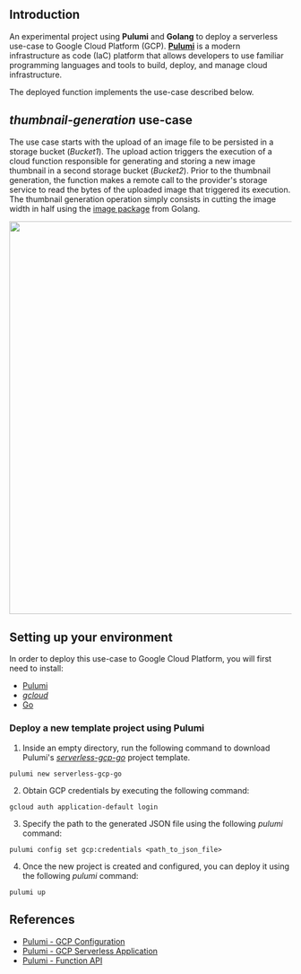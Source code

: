 ## Introduction
An experimental project using **Pulumi** and **Golang** to deploy a serverless use-case to Google Cloud Platform (GCP). [**Pulumi**](https://www.pulumi.com/) is a modern infrastructure as code (IaC) platform that allows developers to use familiar programming languages and tools to build, deploy, and manage cloud infrastructure.

The deployed function implements the use-case described below.

## _thumbnail-generation_ use-case

The use case starts with the upload of an image file to be persisted in a storage bucket (_Bucket1_). The upload action triggers the execution of a cloud function responsible for generating and storing a new image thumbnail in a second storage bucket (_Bucket2_). Prior to the thumbnail generation, the function makes a remote call to the provider's storage service to read the bytes of the uploaded image that triggered its execution. The thumbnail generation operation simply consists in cutting the image width in half using the [image package](https://pkg.go.dev/image) from Golang.

<p align="center">
  <img src="https://user-images.githubusercontent.com/47757441/200130281-8b086d3b-06b6-43c0-864d-bd512cc85f84.jpg" width="700">
</p>

## Setting up your environment
In order to deploy this use-case to Google Cloud Platform, you will first need to install:
- [Pulumi](https://www.pulumi.com/docs/get-started/install/)
- [_gcloud_](https://cloud.google.com/sdk/docs/install)
- [Go](https://go.dev/dl/)

### Deploy a new template project using Pulumi
1. Inside an empty directory, run the following command to download Pulumi's [_serverless-gcp-go_](https://github.com/pulumi/templates/tree/master/serverless-gcp-go) project template.
```
pulumi new serverless-gcp-go
```
2. Obtain GCP credentials by executing the following command:
```
gcloud auth application-default login
```
3. Specify the path to the generated JSON file using the following _pulumi_ command:
```
pulumi config set gcp:credentials <path_to_json_file>
```
4. Once the new project is created and configured, you can deploy it using the following _pulumi_ command:
```
pulumi up
```

## References
- [Pulumi - GCP Configuration](https://www.pulumi.com/registry/packages/gcp/)
- [Pulumi - GCP Serverless Application](https://www.pulumi.com/templates/serverless-application/gcp/)
- [Pulumi - Function API](https://www.pulumi.com/registry/packages/gcp/api-docs/cloudfunctions/function/)

